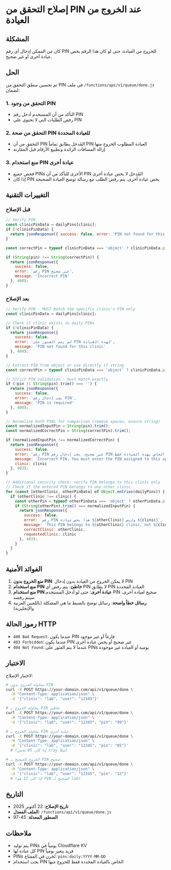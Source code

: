 # إصلاح التحقق من PIN عند الخروج من العيادة

## المشكلة
كان من الممكن إدخال أي رقم PIN للخروج من العيادة، حتى لو كان هذا الرقم يخص عيادة أخرى أو غير صحيح.

## الحل
تم تحسين منطق التحقق من PIN في ملف `/functions/api/v1/queue/done.js` لضمان:

### 1. التحقق من وجود PIN
- التأكد من أن المستخدم أدخل رقم PIN
- رفض الطلبات التي لا تحتوي على PIN

### 2. التحقق من صحة PIN للعيادة المحددة
- التحقق من أن PIN المُدخل يطابق تماماً PIN العيادة المطلوب الخروج منها
- إزالة المسافات الزائدة وتطبيع الأرقام قبل المقارنة

### 3. منع استخدام PIN عيادة أخرى
- فحص جميع PINs الأخرى للتأكد من أن PIN المُدخل لا يخص عيادة أخرى
- إذا كان PIN يخص عيادة أخرى، يتم رفض الطلب مع رسالة توضح العيادة الصحيحة

## التغييرات التقنية

### قبل الإصلاح
```javascript
// Verify PIN
const clinicPinData = dailyPins[clinic];
if (!clinicPinData) {
  return jsonResponse({ success: false, error: 'PIN not found for this clinic' }, 404);
}

const correctPin = typeof clinicPinData === 'object' ? clinicPinData.pin : clinicPinData;

if (String(pin) !== String(correctPin)) {
  return jsonResponse({ 
    success: false, 
    error: 'رقم PIN غير صحيح',
    message: 'Incorrect PIN'
  }, 400);
}
```

### بعد الإصلاح
```javascript
// Verify PIN - MUST match the specific clinic's PIN only
const clinicPinData = dailyPins[clinic];

// Check if clinic exists in daily PINs
if (!clinicPinData) {
  return jsonResponse({ 
    success: false, 
    error: 'لم يتم العثور على PIN لهذه العيادة',
    message: 'PIN not found for this clinic' 
  }, 404);
}

// Extract PIN from object or use directly if string
const correctPin = typeof clinicPinData === 'object' ? clinicPinData.pin : clinicPinData;

// Strict PIN validation - must match exactly
if (!pin || String(pin).trim() === '') {
  return jsonResponse({ 
    success: false, 
    error: 'يجب إدخال رقم PIN',
    message: 'PIN is required'
  }, 400);
}

// Normalize both PINs for comparison (remove spaces, ensure string)
const normalizedInputPin = String(pin).trim();
const normalizedCorrectPin = String(correctPin).trim();

if (normalizedInputPin !== normalizedCorrectPin) {
  return jsonResponse({ 
    success: false, 
    error: 'رقم PIN غير صحيح. يجب إدخال رقم PIN الخاص بهذه العيادة فقط',
    message: 'Incorrect PIN. You must enter the PIN assigned to this specific clinic only',
    clinic: clinic
  }, 403);
}

// Additional security check: verify PIN belongs to this clinic only
// Check if the entered PIN belongs to any other clinic
for (const [otherClinic, otherPinData] of Object.entries(dailyPins)) {
  if (otherClinic !== clinic) {
    const otherPin = typeof otherPinData === 'object' ? otherPinData.pin : otherPinData;
    if (String(otherPin).trim() === normalizedInputPin) {
      return jsonResponse({ 
        success: false, 
        error: `رقم PIN هذا يخص عيادة ${otherClinic} وليس ${clinic}`,
        message: `This PIN belongs to ${otherClinic} clinic, not ${clinic}`,
        correctClinic: otherClinic,
        requestedClinic: clinic
      }, 403);
    }
  }
}
```

## الفوائد الأمنية

1. **منع الخروج بدون PIN**: لا يمكن الخروج من العيادة بدون إدخال PIN
2. **منع استخدام PIN خاطئ**: يتم رفض أي PIN لا يطابق PIN العيادة المحددة
3. **منع استخدام PIN عيادة أخرى**: حتى لو أدخل المستخدم PIN صحيح لعيادة أخرى، سيتم رفضه
4. **رسائل خطأ واضحة**: رسائل توضح بالضبط ما هي المشكلة (باللغتين العربية والإنجليزية)

## رموز الحالة HTTP

- `400 Bad Request`: عندما يكون PIN فارغاً أو غير موجود
- `403 Forbidden`: عندما يكون PIN غير صحيح أو يخص عيادة أخرى
- `404 Not Found`: عندما لا يتم العثور على PINs يومية أو العيادة غير موجودة

## الاختبار

لاختبار الإصلاح:

```bash
# محاولة الخروج بدون PIN
curl -X POST https://your-domain.com/api/v1/queue/done \
  -H "Content-Type: application/json" \
  -d '{"clinic": "lab", "user": "12345"}'

# محاولة الخروج بـ PIN خاطئ
curl -X POST https://your-domain.com/api/v1/queue/done \
  -H "Content-Type: application/json" \
  -d '{"clinic": "lab", "user": "12345", "pin": "99"}'

# محاولة الخروج بـ PIN عيادة أخرى
curl -X POST https://your-domain.com/api/v1/queue/done \
  -H "Content-Type: application/json" \
  -d '{"clinic": "lab", "user": "12345", "pin": "05"}'
  # (إذا كان 05 يخص xray مثلاً)

# الخروج الصحيح بـ PIN صحيح
curl -X POST https://your-domain.com/api/v1/queue/done \
  -H "Content-Type: application/json" \
  -d '{"clinic": "lab", "user": "12345", "pin": "12"}'
  # (إذا كان 12 هو PIN الصحيح لـ lab)
```

## التاريخ
- **تاريخ الإصلاح**: 22 أكتوبر 2025
- **الملف المعدل**: `/functions/api/v1/queue/done.js`
- **السطور المعدلة**: 45-97

## ملاحظات
- يتم توليد PINs يومياً في Cloudflare KV
- كل عيادة لها PIN فريد يتغير يومياً
- PINs تُخزن في المفتاح: `pins:daily:YYYY-MM-DD`
- يجب استخدام PIN الخاص بالعيادة المحددة فقط للخروج منها

